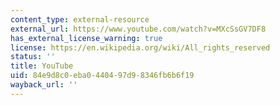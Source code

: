 ```yaml
---
content_type: external-resource
external_url: https://www.youtube.com/watch?v=MXcSsGV7DF8
has_external_license_warning: true
license: https://en.wikipedia.org/wiki/All_rights_reserved
status: ''
title: YouTube
uid: 84e9d8c0-eba0-4404-97d9-8346fb6b6f19
wayback_url: ''
---
```

